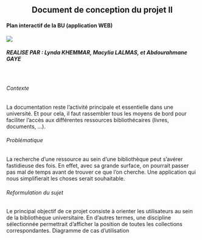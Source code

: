 
<center><h2>Document de conception du projet II </h2></center>
<h4>Plan interactif de la BU (application WEB)</h4>
<img src ="http://la-petite-epicerie.fr/10351-thickbox_default/plume-noire.jpg">
<h5>REALISE PAR : Lynda KHEMMAR, Macylia LALMAS, et Abdourahmane GAYE</h5>
</br>
<h6>Contexte</h6>
<p>
La documentation reste l’activité principale et essentielle dans une université. Et pour cela, il faut rassembler tous les moyens de bord pour faciliter l’accès aux différentes ressources bibliothécaires (livres, documents, …).</p>
<h6>Problématique</h6>
<p>
La recherche d’une ressource au sein d’une bibliothèque peut s’avérer fastidieuse des fois. En effet, avec sa grande surface, on pourrait passer pas mal de temps avant de trouver ce que l’on cherche. Une application qui nous simplifierait les choses serait souhaitable.</p>
<h6>Reformulation du sujet</h6>
<p>Le principal objectif de ce projet consiste à orienter les utilisateurs au sein de la bibliothèque universitaire. En d’autres termes, une discipline sélectionnée permettrait d’afficher la position de toutes les collections correspondantes. 
Diagramme de cas d’utilisation</p>


